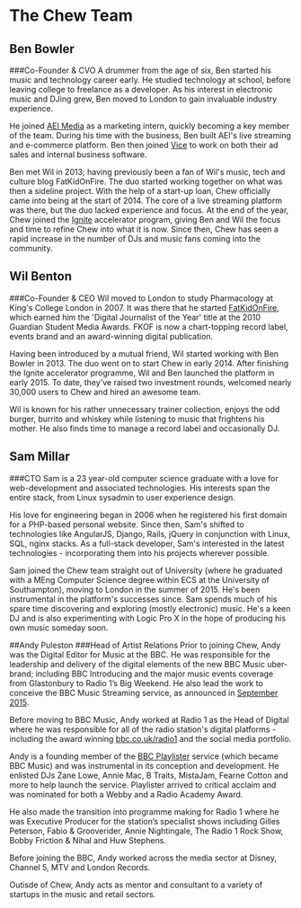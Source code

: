 # The Chew Team

## Ben Bowler
###Co-Founder & CVO
A drummer from the age of six, Ben started his music and technology career early. He studied technology at school, before leaving college to freelance as a developer. As his interest in electronic music and DJing grew, Ben moved to London to gain invaluable industry experience.

He joined [AEI Media](http://aeimedia.co.uk) as a marketing intern, quickly becoming a key member of the team. During his time with the business, Ben built AEI's live streaming and e-commerce platform. Ben then joined [Vice](http://vice.com) to work on both their ad sales and internal business software.

Ben met Wil in 2013; having previously been a fan of Wil's music, tech and culture blog FatKidOnFire. The duo started working together on what was then a sideline project. With the help of a start-up loan, Chew officially came into being at the start of 2014. The core of a live streaming platform was there, but the duo lacked experience and focus. At the end of the year, Chew joined the [Ignite](http://ignite.io/) accelerator program, giving Ben and Wil the focus and time to refine Chew into what it is now. Since then, Chew has seen a rapid increase in the number of DJs and music fans coming into the community.

## Wil Benton
###Co-Founder & CEO
Wil moved to London to study Pharmacology at King's College London in 2007. It was there that he started [FatKidOnFire](http://fatkidonfire.com), which earned him the 'Digital Journalist of the Year' title at the 2010 Guardian Student Media Awards. FKOF is now a chart-topping record label, events brand and an award-winning digital publication. 

Having been introduced by a mutual friend, Wil started working with Ben Bowler in 2013. The duo went on to start Chew in early 2014. After finishing the Ignite accelerator programme, Wil and Ben launched the platform in early 2015. To date, they've raised two investment rounds, welcomed nearly 30,000 users to Chew and hired an awesome team.

Wil is known for his rather unnecessary trainer collection, enjoys the odd burger, burrito and whiskey while listening to music that frightens his mother. He also finds time to manage a record label and occasionally DJ.

## Sam Millar
###CTO
Sam is a 23 year-old computer science graduate with a love for web-development and associated technologies. His interests span the entire stack, from Linux sysadmin to user experience design.

His love for engineering began in 2006 when he registered his first domain for a PHP-based personal website. Since then, Sam's shifted to technologies like AngularJS, Django, Rails, jQuery in conjunction with Linux, SQL, nginx stacks. As a full-stack developer, Sam's interested in the latest technologies - incorporating them into his projects wherever possible.

Sam joined the Chew team straight out of University (where he graduated with a MEng Computer Science degree within ECS at the University of Southampton), moving to London in the summer of 2015. He's been instrumental in the platform's successes since. Sam spends much of his spare time discovering and exploring (mostly electronic) music. He's a keen DJ and is also experimenting with Logic Pro X in the hope of producing his own music someday soon.

##Andy Puleston
###Head of Artist Relations
Prior to joining Chew, Andy was the Digital Editor for Music at the BBC. He was responsible for the leadership and delivery of the digital elements of the new BBC Music uber-brand; including BBC Introducing and the major music events coverage from Glastonbury to Radio 1’s Big Weekend.  He also lead the work to conceive the BBC Music Streaming service, as announced in [September 2015](http://www.musicbusinessworldwide.com/bbc-takes-on-spotify-and-apple-music-while-helping-them-out/).

Before moving to BBC Music, Andy worked at Radio 1 as the Head of Digital where he was responsible for all of the radio station's digital platforms - including the award winning [bbc.co.uk/radio1](http://bbc.co.uk/radio1) and the social media portfolio. 

Andy is a founding member of the [BBC Playlister](http://www.bbc.co.uk/mediacentre/latestnews/2013/dg-playlister.html) service (which became BBC Music) and was instrumental in its conception and development. He enlisted DJs Zane Lowe, Annie Mac, B Traits, MistaJam, Fearne Cotton and more to help launch the service.  Playlister arrived to critical acclaim and was nominated for both a Webby and a Radio Academy Award. 

He also made the transition into programme making for Radio 1 where he was Executive Producer for the station’s specialist shows including Gilles Peterson, Fabio & Grooverider, Annie Nightingale, The Radio 1 Rock Show, Bobby Friction & Nihal and Huw Stephens.

Before joining the BBC, Andy worked across the media sector at Disney, Channel 5, MTV and London Records.

Outisde of Chew, Andy acts as mentor and consultant to a variety of startups in the music and retail sectors.
